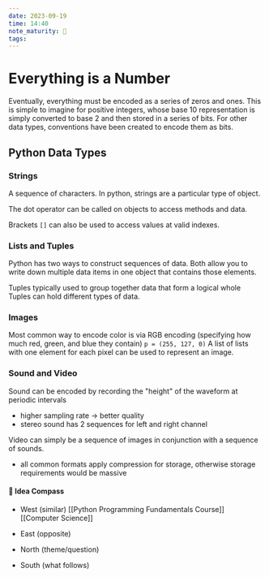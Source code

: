 ```yaml
---
date: 2023-09-19
time: 14:40
note_maturity: 🌱
tags:
---
```

# Everything is a Number

Eventually, everything must be encoded as a series of zeros and ones.
This is simple to imagine for positive integers, whose base 10 representation is simply converted to base 2 and then stored in a series of bits.
For other data types, conventions have been created to encode them as bits.


## Python Data Types
### Strings 

A sequence of characters.
In python, strings are a particular type of object.

The dot operator can be called on objects to access methods and data.

Brackets `[]` can also be used to access values at valid indexes.

### Lists and Tuples

Python has two ways to construct sequences of data.
Both allow you to write down multiple data items in one object that contains those elements.

Tuples typically used to group together data that form a logical whole
Tuples can hold different types of data.

### Images

Most common way to encode color is via RGB encoding (specifying how much red, green, and blue they contain)
`p = (255, 127, 0)`
A list of lists with one element for each pixel can be used to represent an image.

### Sound and Video

Sound can be encoded by recording the "height" of the waveform at periodic intervals
- higher sampling rate -> better quality
- stereo sound has 2 sequences for left and right channel

Video can simply be a sequence of images in conjunction with a sequence of sounds.
- all common formats apply compression for storage, otherwise storage requirements would be massive

















#### 🧭  Idea Compass
- West  (similar) 
[[Python Programming Fundamentals Course]]
[[Computer Science]]

- East (opposite)

- North (theme/question)

- South (what follows)
